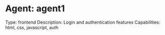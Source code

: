# Agent: agent1

Type: frontend
Description: Login and authentication features
Capabilities: html, css, javascript, auth
